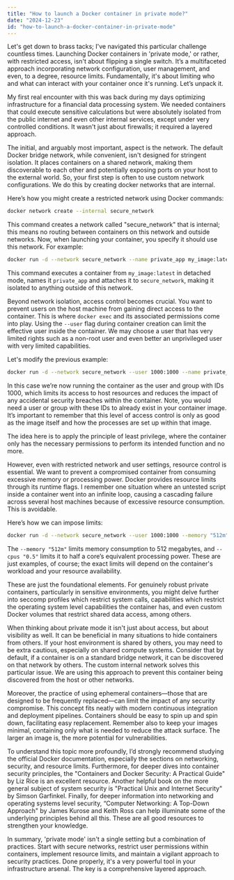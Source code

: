 ```yaml
---
title: "How to launch a Docker container in private mode?"
date: "2024-12-23"
id: "how-to-launch-a-docker-container-in-private-mode"
---
```


Let's get down to brass tacks; I've navigated this particular challenge countless times. Launching Docker containers in 'private mode,' or rather, with restricted access, isn't about flipping a single switch. It’s a multifaceted approach incorporating network configuration, user management, and even, to a degree, resource limits. Fundamentally, it's about limiting who and what can interact with your container once it's running. Let’s unpack it.

My first real encounter with this was back during my days optimizing infrastructure for a financial data processing system. We needed containers that could execute sensitive calculations but were absolutely isolated from the public internet and even other internal services, except under very controlled conditions. It wasn't just about firewalls; it required a layered approach.

The initial, and arguably most important, aspect is the network. The default Docker bridge network, while convenient, isn't designed for stringent isolation. It places containers on a shared network, making them discoverable to each other and potentially exposing ports on your host to the external world. So, your first step is often to use custom network configurations. We do this by creating docker networks that are internal.

Here’s how you might create a restricted network using Docker commands:

```bash
docker network create --internal secure_network
```

This command creates a network called "secure_network" that is internal; this means no routing between containers on this network and outside networks. Now, when launching your container, you specify it should use this network. For example:

```bash
docker run -d --network secure_network --name private_app my_image:latest
```

This command executes a container from `my_image:latest` in detached mode, names it `private_app` and attaches it to `secure_network`, making it isolated to anything outside of this network.

Beyond network isolation, access control becomes crucial. You want to prevent users on the host machine from gaining direct access to the container. This is where `docker exec` and its associated permissions come into play. Using the `--user` flag during container creation can limit the effective user inside the container. We may choose a user that has very limited rights such as a non-root user and even better an unprivileged user with very limited capabilities.

Let's modify the previous example:

```bash
docker run -d --network secure_network --user 1000:1000 --name private_app my_image:latest
```

In this case we’re now running the container as the user and group with IDs 1000, which limits its access to host resources and reduces the impact of any accidental security breaches within the container. Note, you would need a user or group with these IDs to already exist in your container image. It’s important to remember that this level of access control is only as good as the image itself and how the processes are set up within that image.

The idea here is to apply the principle of least privilege, where the container only has the necessary permissions to perform its intended function and no more.

However, even with restricted network and user settings, resource control is essential. We want to prevent a compromised container from consuming excessive memory or processing power. Docker provides resource limits through its runtime flags. I remember one situation where an untested script inside a container went into an infinite loop, causing a cascading failure across several host machines because of excessive resource consumption. This is avoidable.

Here’s how we can impose limits:

```bash
docker run -d --network secure_network --user 1000:1000 --memory "512m" --cpus "0.5" --name private_app my_image:latest
```

The `--memory "512m"` limits memory consumption to 512 megabytes, and `--cpus "0.5"` limits it to half a core’s equivalent processing power. These are just examples, of course; the exact limits will depend on the container's workload and your resource availability.

These are just the foundational elements. For genuinely robust private containers, particularly in sensitive environments, you might delve further into seccomp profiles which restrict system calls, capabilities which restrict the operating system level capabilities the container has, and even custom Docker volumes that restrict shared data access, among others.

When thinking about private mode it isn't just about access, but about visibility as well. It can be beneficial in many situations to hide containers from others. If your host environment is shared by others, you may need to be extra cautious, especially on shared compute systems. Consider that by default, if a container is on a standard bridge network, it can be discovered on that network by others. The custom internal network solves this particular issue. We are using this approach to prevent this container being discovered from the host or other networks.

Moreover, the practice of using ephemeral containers—those that are designed to be frequently replaced—can limit the impact of any security compromise. This concept fits neatly with modern continuous integration and deployment pipelines. Containers should be easy to spin up and spin down, facilitating easy replacement. Remember also to keep your images minimal, containing only what is needed to reduce the attack surface. The larger an image is, the more potential for vulnerabilities.

To understand this topic more profoundly, I’d strongly recommend studying the official Docker documentation, especially the sections on networking, security, and resource limits. Furthermore, for deeper dives into container security principles, the "Containers and Docker Security: A Practical Guide" by Liz Rice is an excellent resource. Another helpful book on the more general subject of system security is "Practical Unix and Internet Security" by Simson Garfinkel. Finally, for deeper information into networking and operating systems level security, “Computer Networking: A Top-Down Approach" by James Kurose and Keith Ross can help illuminate some of the underlying principles behind all this. These are all good resources to strengthen your knowledge.

In summary, 'private mode' isn't a single setting but a combination of practices. Start with secure networks, restrict user permissions within containers, implement resource limits, and maintain a vigilant approach to security practices. Done properly, it's a very powerful tool in your infrastructure arsenal. The key is a comprehensive layered approach.

